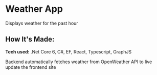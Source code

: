 # Weather App
Displays weather for the past hour

## How It's Made:

**Tech used:** .Net Core 6, C#, EF, React, Typescript, GraphJS

Backend automatically fetches weather from OpenWeather API to live update the frontend site
